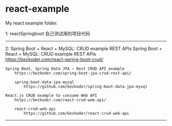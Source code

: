 # react-example
My react example folder.

1: reactSpringboot
   自己测试用的项目代码
   
-----------------------------------

2: Spring Boot + React + MySQL: CRUD example REST APIs
  Spring Boot + React + MySQL: CRUD example REST APIs			
	https://bezkoder.com/react-spring-boot-crud/		
			
	Spring Boot, Spring Data JPA – Rest CRUD API example		
		https://bezkoder.com/spring-boot-jpa-crud-rest-api/	
			
		spring-boot-data-jpa-mysql	
			https://github.com/bezkoder/spring-boot-data-jpa-mysql
			
	React.js CRUD example to consume Web API		
		https://bezkoder.com/react-crud-web-api/	
			
		react-crud-web-api	
			https://github.com/bezkoder/react-crud-web-api

-----------------------------------
